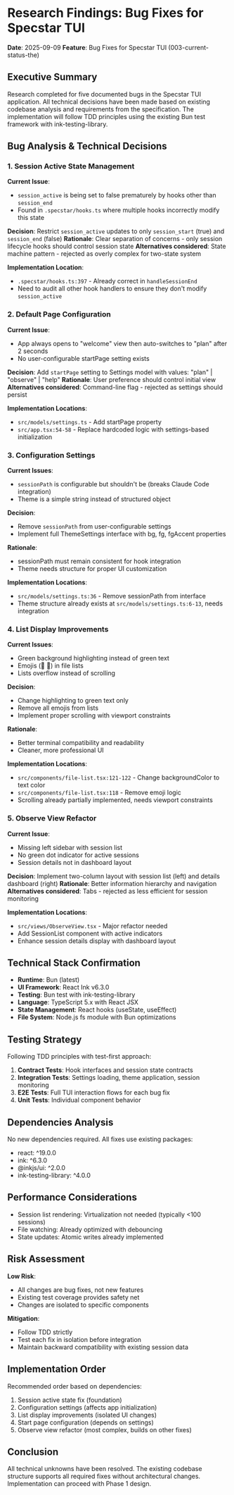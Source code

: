 # Research Findings: Bug Fixes for Specstar TUI

**Date**: 2025-09-09
**Feature**: Bug Fixes for Specstar TUI (003-current-status-the)

## Executive Summary

Research completed for five documented bugs in the Specstar TUI application. All technical decisions have been made based on existing codebase analysis and requirements from the specification. The implementation will follow TDD principles using the existing Bun test framework with ink-testing-library.

## Bug Analysis & Technical Decisions

### 1. Session Active State Management

**Current Issue**: 
- `session_active` is being set to false prematurely by hooks other than `session_end`
- Found in `.specstar/hooks.ts` where multiple hooks incorrectly modify this state

**Decision**: Restrict `session_active` updates to only `session_start` (true) and `session_end` (false)
**Rationale**: Clear separation of concerns - only session lifecycle hooks should control session state
**Alternatives considered**: State machine pattern - rejected as overly complex for two-state system

**Implementation Location**: 
- `.specstar/hooks.ts:397` - Already correct in `handleSessionEnd`
- Need to audit all other hook handlers to ensure they don't modify `session_active`

### 2. Default Page Configuration

**Current Issue**:
- App always opens to "welcome" view then auto-switches to "plan" after 2 seconds
- No user-configurable startPage setting exists

**Decision**: Add `startPage` setting to Settings model with values: "plan" | "observe" | "help"
**Rationale**: User preference should control initial view
**Alternatives considered**: Command-line flag - rejected as settings should persist

**Implementation Locations**:
- `src/models/settings.ts` - Add startPage property
- `src/app.tsx:54-58` - Replace hardcoded logic with settings-based initialization

### 3. Configuration Settings

**Current Issues**:
- `sessionPath` is configurable but shouldn't be (breaks Claude Code integration)
- Theme is a simple string instead of structured object

**Decision**: 
- Remove `sessionPath` from user-configurable settings
- Implement full ThemeSettings interface with bg, fg, fgAccent properties

**Rationale**: 
- sessionPath must remain consistent for hook integration
- Theme needs structure for proper UI customization

**Implementation Locations**:
- `src/models/settings.ts:36` - Remove sessionPath from interface
- Theme structure already exists at `src/models/settings.ts:6-13`, needs integration

### 4. List Display Improvements

**Current Issues**:
- Green background highlighting instead of green text
- Emojis (📁 📄) in file lists
- Lists overflow instead of scrolling

**Decision**: 
- Change highlighting to green text only
- Remove all emojis from lists
- Implement proper scrolling with viewport constraints

**Rationale**: 
- Better terminal compatibility and readability
- Cleaner, more professional UI

**Implementation Locations**:
- `src/components/file-list.tsx:121-122` - Change backgroundColor to text color
- `src/components/file-list.tsx:118` - Remove emoji logic
- Scrolling already partially implemented, needs viewport constraints

### 5. Observe View Refactor

**Current Issue**: 
- Missing left sidebar with session list
- No green dot indicator for active sessions
- Session details not in dashboard layout

**Decision**: Implement two-column layout with session list (left) and details dashboard (right)
**Rationale**: Better information hierarchy and navigation
**Alternatives considered**: Tabs - rejected as less efficient for session monitoring

**Implementation Locations**:
- `src/views/ObserveView.tsx` - Major refactor needed
- Add SessionList component with active indicators
- Enhance session details display with dashboard layout

## Technical Stack Confirmation

- **Runtime**: Bun (latest)
- **UI Framework**: React Ink v6.3.0
- **Testing**: Bun test with ink-testing-library
- **Language**: TypeScript 5.x with React JSX
- **State Management**: React hooks (useState, useEffect)
- **File System**: Node.js fs module with Bun optimizations

## Testing Strategy

Following TDD principles with test-first approach:

1. **Contract Tests**: Hook interfaces and session state contracts
2. **Integration Tests**: Settings loading, theme application, session monitoring
3. **E2E Tests**: Full TUI interaction flows for each bug fix
4. **Unit Tests**: Individual component behavior

## Dependencies Analysis

No new dependencies required. All fixes use existing packages:
- react: ^19.0.0
- ink: ^6.3.0
- @inkjs/ui: ^2.0.0
- ink-testing-library: ^4.0.0

## Performance Considerations

- Session list rendering: Virtualization not needed (typically <100 sessions)
- File watching: Already optimized with debouncing
- State updates: Atomic writes already implemented

## Risk Assessment

**Low Risk**:
- All changes are bug fixes, not new features
- Existing test coverage provides safety net
- Changes are isolated to specific components

**Mitigation**:
- Follow TDD strictly
- Test each fix in isolation before integration
- Maintain backward compatibility with existing session data

## Implementation Order

Recommended order based on dependencies:
1. Session active state fix (foundation)
2. Configuration settings (affects app initialization)
3. List display improvements (isolated UI changes)
4. Start page configuration (depends on settings)
5. Observe view refactor (most complex, builds on other fixes)

## Conclusion

All technical unknowns have been resolved. The existing codebase structure supports all required fixes without architectural changes. Implementation can proceed with Phase 1 design.
